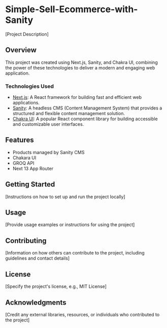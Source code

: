 # Simple-Sell-Ecommerce-with-Sanity

[Project Description]

## Overview

This project was created using Next.js, Sanity, and Chakra UI, combining the power of these technologies to deliver a modern and engaging web application.

### Technologies Used

- [Next.js](https://nextjs.org/): A React framework for building fast and efficient web applications.
- [Sanity](https://www.sanity.io/): A headless CMS (Content Management System) that provides a structured and flexible content management solution.
- [Chakra UI](https://chakra-ui.com/): A popular React component library for building accessible and customizable user interfaces.

## Features

- Products managed by Sanity CMS
- Chakara UI
- GROQ API
- Next 13 App Router

## Getting Started

[Instructions on how to set up and run the project locally]

## Usage

[Provide usage examples or instructions for using the project]

## Contributing

[Information on how others can contribute to the project, including guidelines and contact details]

## License

[Specify the project's license, e.g., MIT License]

## Acknowledgments

[Credit any external libraries, resources, or individuals who contributed to the project]

